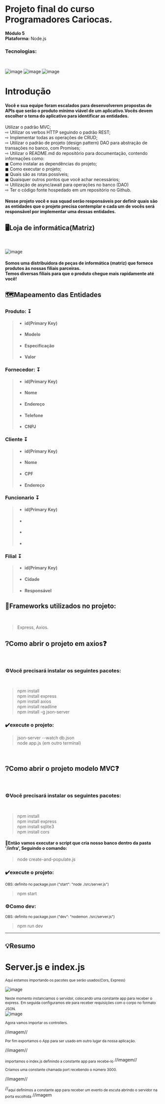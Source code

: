 # Projeto final do curso Programadores Cariocas.<br> 
**Módulo 5**<br> 
**Plataforma:** Node.js<br>
<h3>Tecnologias:</h3><br> 

![image](https://user-images.githubusercontent.com/56053290/218258400-46b576f3-03c0-4557-b984-189c104e5a51.png)
![image](https://user-images.githubusercontent.com/56053290/218258497-d0ddc8bf-a8dc-45b2-aba5-4614700e73d5.png)
![image](https://user-images.githubusercontent.com/56053290/218259194-0cbc46a8-6150-4eb7-8cfb-14846262a0c3.png)

<h1>Introdução</h1>

<h4>Você e sua equipe foram escalados para desenvolverem
propostas de APIs que serão o produto mínimo viável de um
aplicativo.Vocês devem escolher o tema do aplicativo para
identificar as entidades.</h4>

Utilizar o padrão MVC;<br>
⇨ Utilizar os verbos HTTP seguindo o padrão REST;<br>
⇨ Implementar todas as operações de CRUD;<br>
⇨ Utilizar o padrão de projeto (design pattern) DAO para abstração de transações no banco, com Promises;<br>
⇨ Utilizar o README.md do repositório para documentação, contendo informações como:<br>
◼ Como instalar as dependências do projeto;<br>
◼ Como executar o projeto;<br>
◼ Quais são as rotas possíveis;<br>
◼ Quaisquer outros pontos que você achar necessários;<br>
⇨ Utilização de async/await para operações no banco (DAO)<br>
⇨ Ter o código fonte hospedado em um repositório no Github.<br>

<h4>Nesse projeto você e sua squad serão responsáveis por
definir quais são as entidades que o projeto precisa
contemplar e cada um de vocês será responsável por
implementar uma dessas entidades.</h4>

<h2>🖥️Loja de informática(Matriz)</h2><br>

![image](https://user-images.githubusercontent.com/56053290/219756907-f034018d-db62-43f1-be71-bd59446486f6.png)

<h4>Somos uma distribuidora de peças de informática (matriz) que fornece produtos às nossas filiais parceiras.<br> 
Temos diversas filiais para que o produto chegue mais rapidamente até você!</h4>

<h2>🗺️Mapeamento das Entidades</h2>
<h3>Produto: ↧</h3>

>- <h4>id(Primary Key)</h4>
>- <h4>Modelo</h4>
>- <h4>Especificação</h4>
>- <h4>Valor</h4>



<h3>Fornecedor: ↧</h3>

>- <h4>id(Primary Key)</h4>
>- <h4>Nome</h4>
>- <h4>Endereço</h4>
>- <h4>Telefone</h4>
>- <h4>CNPJ</h4>

<h3>Cliente ↧</h3>

>- <h4>id(Primary Key)</h4>
>- <h4>Nome</h4>
>- <h4>CPF</h4>
>- <h4>Endereço</h4>

<h3>Funcionario ↧</h3>

>- <h4>id(Primary Key)</h4>
>- <h4></h4>
>- <h4></h4>
>- <h4></h4>

<h3>Filial ↧</h3>

>- <h4>id(Primary Key)</h4>
>- <h4>Cidade</h4>
>- <h4>Responsável</h4>



<h2>🚀Frameworks utilizados no projeto:</h2><br>

>Express, Axios.

<h2>❔Como abrir o projeto em axios❓</h2><br>
<h3>⚙️Você precisará instalar os seguintes pacotes:</h3><br>
 
>npm install<br>
>npm install express<br>
>npm install axios<br>
>npm install readline<br>
>npm install -g json-server

<h3>✔️execute o projeto:</h3>

>json-server --watch db.json<br>
>node app.js (em outro terminal)
<br>
 
 <h2>❔Como abrir o projeto modelo MVC❓</h2><br>
<h3>⚙️Você precisará instalar os seguintes pacotes:</h3><br>

>npm install<br>
>npm install express<br>
>npm install sqlite3<br>
>npm install cors

<h4>🎲Então vamos executar o script que cria nosso banco dentro da pasta '/infra', Seguindo o comando:</h4>

>node create-and-populate.js

 <h3>✔️execute o projeto:</h3>
 
 <sup>OBS: definito no package.json ("start": "node ./src/server.js")<sup>
 
>npm start
 
<h3>⚙️Como dev:</h3>
 
<sup>OBS: definito no package.json ("dev": "nodemon ./src/server.js")<sup>
 
>npm run dev

 
 
<hr>
 
<h2>💡Resumo</h2>
<h1>Server.js e index.js</h1>
 <sup>Aqui estamos importando os pacotes que serão usados(Cors, Express)</sup>
 
![image](https://user-images.githubusercontent.com/56053290/220695637-e7b2d840-c630-45a1-b6c9-a39985e427e1.png)

 <sup>Neste momento instanciamos o servidor, colocando uma constante app para receber o express.</sup>
 <sup>Em seguida configuramos ele para receber requisições com o corpo no formato JSON.</sup><br>
![image](https://user-images.githubusercontent.com/56053290/220696194-83514823-f6c8-44e1-bdec-26aa9051a54b.png)

 
  <sup>Agora vamos importar os controllers.</sup>

 //imagem//

 <sub>Por fim exportamos o App para ser usado em outro lugar da nossa aplicação.</sub>
 
 //imagem//
 
 <sub>importamos o index.js definindo a constante app para recebe-lo</sub>
//imagem//
 
 <sub>Criamos uma constante chamada port recebendo o número 3000.</sub>
 
 //imagem//
 
 //<sub>aqui definimos a constante app para receber um evento de escuta abrindo o servidor na porta escolhida</sub>
//imagem
